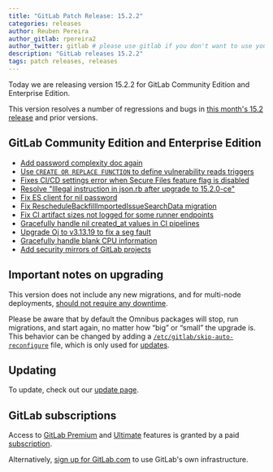 ```yaml
---
title: "GitLab Patch Release: 15.2.2"
categories: releases
author: Reuben Pereira
author_gitlab: rpereira2
author_twitter: gitlab # please use gitlab if you don't want to use your own
description: "GitLab releases 15.2.2"
tags: patch releases, releases
---
```


<!-- For detailed instructions on how to complete this, please see https://gitlab.com/gitlab-org/release/docs/blob/master/general/patch/blog-post.md -->

Today we are releasing version 15.2.2 for GitLab Community Edition and Enterprise Edition.

This version resolves a number of regressions and bugs in
[this month's 15.2 release](/releases/2022/07/22/gitlab-15-2-released/) and
prior versions.

## GitLab Community Edition and Enterprise Edition

<!--
- [Description](GitLab MR LINK)
- [Description](GitLab MR LINK)
-->

* [Add password complexity doc again](https://gitlab.com/gitlab-org/gitlab/-/merge_requests/92641)
* [Use `CREATE OR REPLACE FUNCTION` to define vulnerability reads triggers](https://gitlab.com/gitlab-org/gitlab/-/merge_requests/92941)
* [Fixes CI/CD settings error when Secure Files feature flag is disabled](https://gitlab.com/gitlab-org/gitlab/-/merge_requests/93050)
* [Resolve "Illegal instruction in json.rb after upgrade to 15.2.0-ce"](https://gitlab.com/gitlab-org/gitlab/-/merge_requests/93171)
* [Fix ES client for nil password](https://gitlab.com/gitlab-org/gitlab/-/merge_requests/93184)
* [Fix RescheduleBackfillImportedIssueSearchData migration](https://gitlab.com/gitlab-org/gitlab/-/merge_requests/93311)
* [Fix CI artifact sizes not logged for some runner endpoints](https://gitlab.com/gitlab-org/gitlab/-/merge_requests/93502)
* [Gracefully handle nil created_at values in CI pipelines](https://gitlab.com/gitlab-org/gitlab/-/merge_requests/93589)
* [Upgrade Oj to v3.13.19 to fix a seg fault](https://gitlab.com/gitlab-org/gitlab/-/merge_requests/93611)
* [Gracefully handle blank CPU information](https://gitlab.com/gitlab-org/omnibus-gitlab/-/merge_requests/6230)
* [Add security mirrors of GitLab projects](https://gitlab.com/gitlab-org/omnibus-gitlab/-/merge_requests/6223)
<!-- {{ MERGE_REQUEST_LIST }} -->

## Important notes on upgrading

This version does not include any new migrations, and for multi-node deployments, [should not require any downtime](https://docs.gitlab.com/ee/update/#upgrading-without-downtime).

Please be aware that by default the Omnibus packages will stop, run migrations,
and start again, no matter how “big” or “small” the upgrade is. This behavior
can be changed by adding a [`/etc/gitlab/skip-auto-reconfigure`](http://docs.gitlab.com/omnibus/update/README.html) file,
which is only used for [updates](https://docs.gitlab.com/omnibus/update/README.html).

## Updating

To update, check out our [update page](/update/).

## GitLab subscriptions

Access to [GitLab Premium](/pricing/premium/) and [Ultimate](/pricing/ultimate/) features is granted by a paid [subscription](/pricing/).

Alternatively, [sign up for GitLab.com](https://gitlab.com/users/sign_in)
to use GitLab's own infrastructure.
